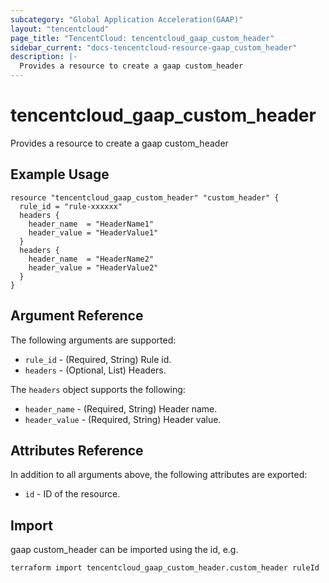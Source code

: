 ```yaml
---
subcategory: "Global Application Acceleration(GAAP)"
layout: "tencentcloud"
page_title: "TencentCloud: tencentcloud_gaap_custom_header"
sidebar_current: "docs-tencentcloud-resource-gaap_custom_header"
description: |-
  Provides a resource to create a gaap custom_header
---
```


# tencentcloud_gaap_custom_header

Provides a resource to create a gaap custom_header

## Example Usage

```hcl
resource "tencentcloud_gaap_custom_header" "custom_header" {
  rule_id = "rule-xxxxxx"
  headers {
    header_name  = "HeaderName1"
    header_value = "HeaderValue1"
  }
  headers {
    header_name  = "HeaderName2"
    header_value = "HeaderValue2"
  }
}
```

## Argument Reference

The following arguments are supported:

* `rule_id` - (Required, String) Rule id.
* `headers` - (Optional, List) Headers.

The `headers` object supports the following:

* `header_name` - (Required, String) Header name.
* `header_value` - (Required, String) Header value.

## Attributes Reference

In addition to all arguments above, the following attributes are exported:

* `id` - ID of the resource.




## Import

gaap custom_header can be imported using the id, e.g.

```
terraform import tencentcloud_gaap_custom_header.custom_header ruleId
```

